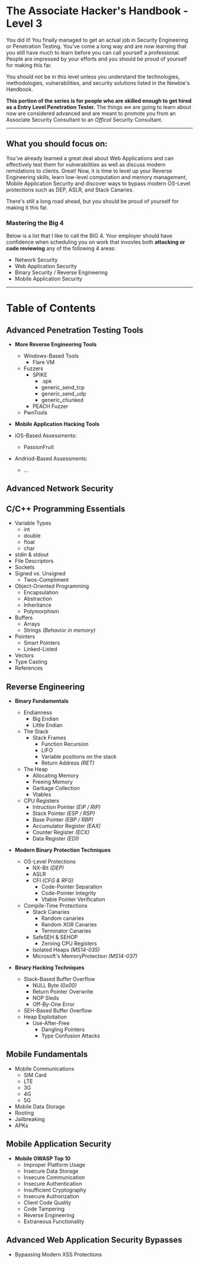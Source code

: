 # The Associate Hacker's Handbook - Level 3
You did it!  You finally managed to get an actual job in Security Engineering or Penetration Testing.  You've come a long way and are now learning that you still have much to learn before you can call yourself a professional.  People are impressed by your efforts and you should be proud of yourself for making this far.

You should not be in this level unless you understand the technologies, methodologies, vulnerabilities, and security solutions listed in the Newbie's Handbook.

**This portion of the series is for people who are skilled enough to get hired as a Entry Level Penetration Tester.**  The things we are going to learn about now are considered advanced and are meant to promote you from an Associate Security Consultant to an _Offical_ Security Consultant.

-------

## What you should focus on:
You've already learned a great deal about Web Applications and can effectively test them for vulnerabilities as well as discuss modern remidations to clients.  Great!  Now, it is time to level up your Reverse Engineering skills, learn low-level computation and memory management, Mobile Application Security and discover ways to bypass modern OS-Level protections such as DEP, ASLR, and Stack Canaries.

There's still a long road ahead, but you should be proud of yourself for making it this far.

### Mastering the Big 4
Below is a list that I like to call the BIG 4.  Your employer should have confidence when scheduling you on work that invovles both **attacking or code reviewing** any of the following 4 areas:
  * Network Security
  * Web Application Security
  * Binary Security / Reverse Engineering
  * Mobile Application Security
  
-------
# Table of Contents
## Advanced Penetration Testing Tools
 * **More Reverse Engineering Tools**
   * Windows-Based Tools
     * Flare VM
   * Fuzzers
     * SPIKE
       * .spk
       * generic_send_tcp
       * generic_send_udp
       * generic_chunked
     * PEACH Fuzzer
   * PwnTools

 * **Mobile Application Hacking Tools**
  * iOS-Based Assessments:
    * PassionFruit
  * Andriod-Based Assessments:
    * ...

## Advanced Network Security



## C/C++ Programming Essentials
 * Variable Types
   * int
   * double
   * float
   * char
 * stdin & stdout
 * File Descriptors
 * Sockets
 * Signed vs. Unsigned
   * Twos-Compliment
 * Object-Oriented Programming
   * Encapsulation
   * Abstraction
   * Inheritance
   * Polymorphism
 * Buffers
   * Arrays
   * Strings _(Behavior in memory)_
 * Pointers
   * Smart Pointers
   * Linked-Listed
 * Vectors
 * Type Casting
 * References

## Reverse Engineering
 * **Binary Fundamentals**
   * Endianness
     * Big Endian
     * Little Endian
   * The Stack
     * Stack Frames
       * Function Recursion
       * LIFO
       * Variable positions on the stack
       * Return Address _(RET)_
   * The Heap
     * Allocating Memory
     * Freeing Memory
     * Garbage Collection
     * Vtables
   * CPU Registers
     * Intruction Pointer _(EIP / RIP)_
     * Stack Pointer _(ESP / RSP)_
     * Base Pointer _(EBP / RBP)_
     * Accumulator Register _(EAX)_
     * Counter Register _(ECX)_
     * Data Register _(EDI)_
     
     
 * **Modern Binary Protection Techniques**
   * OS-Level Protections
     * NX-Bit _(DEP)_
     * ASLR
     * CFI _(CFG & RFG)_
       * Code-Pointer Separation
       * Code-Pointer Integrity
       * Vtable Pointer Verification
   * Compile-Time Protections
     * Stack Canaries
       * Random canaries
       * Random XOR Canaries
       * Terminator Canaries
     * SafeSEH & SEHOP
       * Zeroing CPU Registers
     * Isolated Heaps _(MS14-035)_
     * Microsoft's MemoryProtection _(MS14-037)_
  
 * **Binary Hacking Techniques**
   * Stack-Based Buffer Overflow
     * NULL Byte _(0x00)_
     * Return Pointer Overwrite
     * NOP Sleds
     * Off-By-One Error
   * SEH-Based Buffer Overflow
   * Heap Exploitation
     * Use-After-Free
       * Dangling Pointers
       * Type Confusion Attacks

## Mobile Fundamentals
 * Mobile Communications
   * SIM Card
   * LTE
   * 3G
   * 4G
   * 5G
 * Mobile Data Storage
 * Rooting
 * Jailbreaking
 * APKs


## Mobile Application Security
 * **Mobile OWASP Top 10**
   * Improper Platform Usage
   * Insecure Data Storage
   * Insecure Communication
   * Insecure Authentication
   * Insufficient Cryptography
   * Insecure Authorization
   * Client Code Quality
   * Code Tampering
   * Reverse Engineering
   * Extraneous Functionality

 

## Advanced Web Application Security Bypasses
 * Bypassing Modern XSS Protections
 

